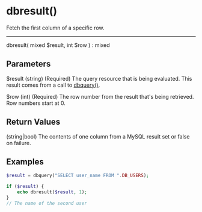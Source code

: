 # dbresult()

Fetch the first column of a specific row.

---

dbresult( mixed $result, int $row ) : mixed

## Parameters

$result (string) (Required) The query resource that is being evaluated. This result comes from a call to [dbquery()](dbquery.md).

$row (int) (Required) The row number from the result that's being retrieved. Row numbers start at 0.

## Return Values

(string|bool) The contents of one column from a MySQL result set or false on failure.

## Examples

```php
$result = dbquery("SELECT user_name FROM ".DB_USERS);

if ($result) {
    echo dbresult($result, 1);
}
// The name of the second user
```
